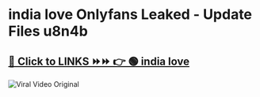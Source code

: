 
 # india love Onlyfans Leaked - Update Files u8n4b

## <h2><a href="https://clipsfans.com/india_love&ref=git">🔗 Click to LINKS ⏩⏩ 👉 🟢 india love </a></h2>

<a href="https://clipsfans.com/india_love&ref=git" rel="nofollow" data-target="animated-image.originalLink"><img src="https://i.ibb.co.com/xMMVF88/686577567.gif" alt="Viral Video Original" style="max-width: 100%; display: inline-block;" data-target="animated-image.originalImage"></a>

